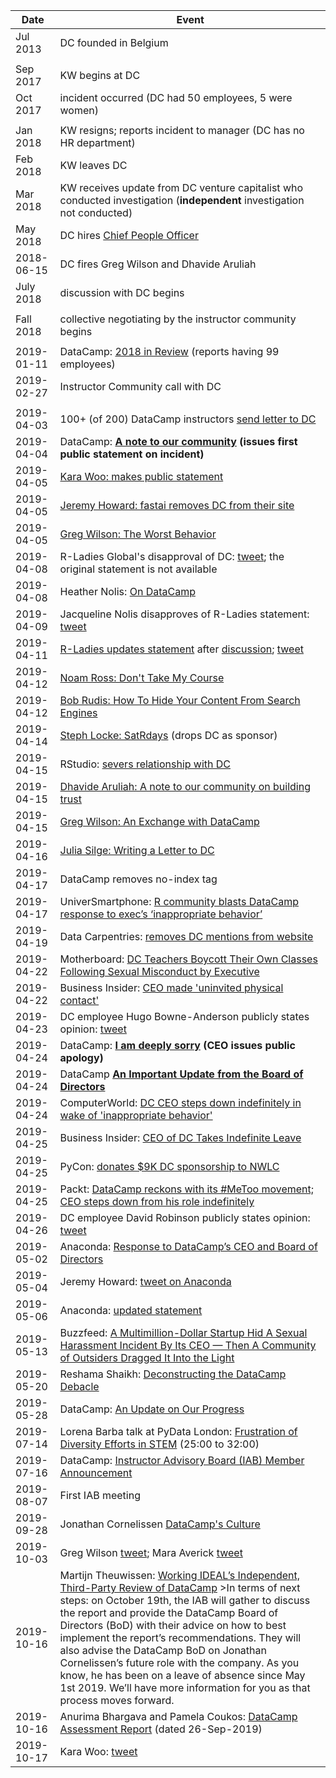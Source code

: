 
| Date          | Event              |
|---------------|--------------------|
| Jul 2013      | DC founded in Belgium |
|               |                    |
| Sep 2017      | KW begins at DC    |
| Oct 2017      | incident occurred  (DC had 50 employees, 5 were women) |
|               |                    |
| Jan 2018      | KW resigns; reports incident to manager (DC has no HR department)  | 
| Feb 2018      | KW leaves DC       |
| Mar 2018      | KW receives update from DC venture capitalist who conducted investigation (**independent** investigation not conducted) |
| May 2018      | DC hires [Chief People Officer](https://www.linkedin.com/in/julianehorton/) 
| 2018-06-15    | DC fires Greg Wilson and Dhavide Aruliah |
| July 2018     | discussion with DC begins | 
|               |                    |
| Fall 2018     | collective negotiating by the instructor community begins 
|               |                    |
| 2019-01-11    | DataCamp: [2018 in Review](https://medium.com/datacamp/2018-in-review-9ea13961999a) (reports having 99 employees) |
| 2019-02-27    | Instructor Community call with DC |
|               |      |
| 2019-04-03    | 100+ (of 200) DataCamp instructors [send letter to DC](https://assets.documentcloud.org/documents/6000766/Letter-to-DataCamp.pdf) | 
| 2019-04-04    | DataCamp: **[A note to our community](https://www.datacamp.com/community/blog/note-to-our-community) (issues first public statement on incident)**
| 2019-04-05    | [Kara Woo: makes public statement](https://twitter.com/kara_woo/status/1114229065509003264)
| 2019-04-05    | [Jeremy Howard: fastai removes DC from their site](https://twitter.com/jeremyphoward/status/1114177335354253312)
| 2019-04-05    | [Greg Wilson: The Worst Behavior](http://third-bit.com/2019/04/05/the-worst-behavior.html)
| 2019-04-08    | R-Ladies Global's disapproval of DC:  [tweet](https://twitter.com/RLadiesGlobal/status/1115288858369961985); the original statement is not available
| 2019-04-08    | Heather Nolis:  [On DataCamp](https://medium.com/@heathernolis/on-datacamp-aafd82f94e60)
| 2019-04-09    | Jacqueline Nolis disapproves of R-Ladies statement:  [tweet](https://twitter.com/skyetetra/status/1115758640676270081)
| 2019-04-11    | [R-Ladies updates statement](https://twitter.com/RLadiesGlobal/status/1116217993753759744) after [discussion](https://twitter.com/skyetetra/status/1115463262726807552); [tweet](https://twitter.com/RLadiesGlobal/status/1116217993753759744) 
| 2019-04-12    | [Noam Ross: Don't Take My Course](https://noamross.github.io/datacamp-sexual-assault/)
| 2019-04-12    | [Bob Rudis: How To Hide Your Content From Search Engines](https://rud.is/b/2019/04/12/a-note-to-our-community-on-how-to-hide-your-content-from-search-engines/)
| 2019-04-14    | [Steph Locke: SatRdays](https://satrdays.org/blog/2019/04/14/datacamp-sponsorship/) (drops DC as sponsor) |
| 2019-04-15    | RStudio: [severs relationship with DC](https://twitter.com/rstudio/status/1117889763711696896) 
| 2019-04-15    | [Dhavide Aruliah: A note to our community on building trust](https://dhavide.github.io/a-note-to-our-commuity-on-building-trust.html)
| 2019-04-15    | [Greg Wilson: An Exchange with DataCamp](http://third-bit.com/2019/04/15/an-exchange-with-datacamp.html)
| 2019-04-16    | [Julia Silge: Writing a Letter to DC](https://juliasilge.com/blog/datacamp-misconduct/)
| 2019-04-17    | DataCamp removes no-index tag
| 2019-04-17    | UniverSmartphone: [R community blasts DataCamp response to exec’s ‘inappropriate behavior’](https://www.universmartphone.com/r-community-blasts-datacamp-response-to-execs-inappropriate-behavior)
| 2019-04-19    | Data Carpentries: [removes DC mentions from website](https://carpentries.org/blog/2019/04/datacamp-response/)
| 2019-04-22    | Motherboard: [DC Teachers Boycott Their Own Classes Following Sexual Misconduct by Executive](https://motherboard.vice.com/en_us/article/597p7z/datacamp-teachers-boycott-their-own-classes-following-sexual-misconduct-by-executive)
| 2019-04-22    | Business Insider: [CEO made 'uninvited physical contact'](https://www.businessinsider.com/datacamp-ceo-made-uninvited-physical-contact-with-employee-sources-say-2019-4)
| 2019-04-23    | DC employee Hugo Bowne-Anderson publicly states opinion: [tweet](https://twitter.com/hugobowne/status/1120733436346605568)
| 2019-04-24    | DataCamp: **[I am deeply sorry](https://www.datacamp.com/community/blog/apology) (CEO issues public apology)**
| 2019-04-24    | DataCamp **[An Important Update from the Board of Directors](https://www.datacamp.com/community/blog/board-update)**
| 2019-04-24    | ComputerWorld: [DC CEO steps down indefinitely in wake of 'inappropriate behavior'](https://www.computerworld.com/article/3390739/datacamp-ceo-steps-down-indefinitely-in-wake-of-inappropriate-behavior.html)
| 2019-04-25    | Business Insider: [CEO of DC Takes Indefinite Leave](https://www.businessinsider.com/datacamp-ceo-jonathan-cornelissen-leave-sexual-misconduct-allegation-2019-4)
| 2019-04-25    | PyCon: [donates $9K DC sponsorship to NWLC](https://pycon.blogspot.com/2019/04/an-update-regarding-pycon-2019-sponsor.html) |
| 2019-04-25    | Packt: [DataCamp reckons with its #MeToo movement; CEO steps down from his role indefinitely](https://hub.packtpub.com/datacamp-reckons-in-metoo-movement-ceo-steps-down-from-his-role-indefinitely/) |
| 2019-04-26    | DC employee David Robinson publicly states opinion: [tweet](https://twitter.com/drob/status/1121850986694414337) |
| 2019-05-02    | Anaconda: [Response to DataCamp’s CEO and Board of Directors](https://www.anaconda.com/anaconda-response-to-datacamps-ceo-and-board-of-directors)
| 2019-05-04    | Jeremy Howard:  [tweet on Anaconda](https://twitter.com/jeremyphoward/status/1124762826784927745)
| 2019-05-06    | Anaconda: [updated statement](https://www.anaconda.com/updated-statement-about-our-relationship-with-datacamp/)
| 2019-05-13    | Buzzfeed: [A Multimillion-Dollar Startup Hid A Sexual Harassment Incident By Its CEO — Then A Community of Outsiders Dragged It Into the Light](https://www.buzzfeednews.com/article/daveyalba/datacamp-sexual-harassment-metoo-tech-startup)
| 2019-05-20    | Reshama Shaikh: [Deconstructing the DataCamp Debacle](https://reshamas.github.io/deconstructing-the-datacamp-debacle/)
| 2019-05-28    | DataCamp: [An Update on Our Progress](https://www.datacamp.com/community/blog/an-update-on-our-progress)
| 2019-07-14    | Lorena Barba talk at PyData London: [Frustration of Diversity Efforts in STEM](https://youtu.be/THf8_A-RK38?t=1500)         (25:00 to 32:00)
| 2019-07-16    | DataCamp: [Instructor Advisory Board (IAB) Member Announcement](https://www.datacamp.com/community/blog/instructor-advisory-board-member-announcement) 
| 2019-08-07    | First IAB meeting 
| 2019-09-28    | Jonathan Cornelissen [DataCamp's Culture](https://www.jonathancornelissen.com/post/datacamp-s-company-culture)
| 2019-10-03    | Greg Wilson [tweet](https://twitter.com/gvwilson/status/1179855935621255168); Mara Averick [tweet](https://twitter.com/dataandme/status/1179862091123085312)
| 2019-10-16    | Martijn Theuwissen: [Working IDEAL’s Independent, Third-Party Review of DataCamp](https://www.datacamp.com/community/blog/working-ideal-independent-third-party-review-of-datacamp) >In terms of next steps: on October 19th, the IAB will gather to discuss the report and provide the DataCamp Board of Directors (BoD) with their advice on how to best implement the report’s recommendations. They will also advise the DataCamp BoD on Jonathan Cornelissen’s future role with the company. As you know, he has been on a leave of absence since May 1st 2019. We’ll have more information for you as that process moves forward.
| 2019-10-16    | Anurima Bhargava and Pamela Coukos: [DataCamp Assessment Report](https://assets.datacamp.com/working-ideal-independent-third-party-review-of-datacamp.pdf) (dated 26-Sep-2019)
| 2019-10-17    | Kara Woo:  [tweet](https://twitter.com/kara_woo/status/1184875263894667264)

